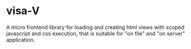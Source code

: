 # visa-V
A micro frontend library for loading and creating html views with scoped javascript and css execution, that is suitable for "on file" and "on server" application.
